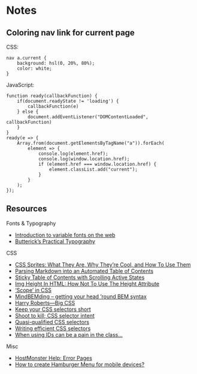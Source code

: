 # Notes

## Coloring nav link for current page

CSS:

```
nav a.current {
    background: hsl(0, 20%, 80%);
    color: white;
}
```

JavaScript:

```
function ready(callbackFunction) {
    if(document.readyState != 'loading') {
        callbackFunction(e)
    } else {
        document.addEventListener("DOMContentLoaded", callbackFunction)
    }
}
ready(e => {
    Array.from(document.getElementsByTagName("a")).forEach(
        element => {
            console.log(element.href);
            console.log(window.location.href);
            if (element.href === window.location.href) {
                element.classList.add("current");
            }
        }
    );
});
```

## Resources

Fonts & Typography

- [Introduction to variable fonts on the web](https://web.dev/variable-fonts/)
- [Butterick’s Practical Typography](https://practicaltypography.com/)

CSS

- [CSS Sprites: What They Are, Why They’re Cool, and How To Use Them](https://css-tricks.com/css-sprites/)
- [Parsing Markdown into an Automated Table of Contents](https://css-tricks.com/parsing-markdown-into-an-automated-table-of-contents/)
- [Sticky Table of Contents with Scrolling Active States](https://css-tricks.com/sticky-table-of-contents-with-scrolling-active-states/)
- [Img Height In HTML: How Not To Use The Height Attribute](https://html.com/attributes/img-height/)
- [‘Scope’ in CSS](https://csswizardry.com/2013/05/scope-in-css/)
- [MindBEMding – getting your head ’round BEM syntax](https://csswizardry.com/2013/01/mindbemding-getting-your-head-round-bem-syntax/)
- [Harry Roberts—Big CSS](https://www.youtube.com/watch?v=R-BX4N8egEc)
- [Keep your CSS selectors short](https://csswizardry.com/2012/05/keep-your-css-selectors-short/)
- [Shoot to kill; CSS selector intent](https://csswizardry.com/2012/07/shoot-to-kill-css-selector-intent/)
- [Quasi-qualified CSS selectors](https://csswizardry.com/2012/07/quasi-qualified-css-selectors/)
- [Writing efficient CSS selectors](https://csswizardry.com/2011/09/writing-efficient-css-selectors/)
- [When using IDs can be a pain in the class...](https://csswizardry.com/2011/09/when-using-ids-can-be-a-pain-in-the-class/)

Misc 

- [HostMonster Help: Error Pages](https://my.hostmonster.com/cgi/help/408)
- [How to create Hamburger Menu for mobile devices?](https://www.geeksforgeeks.org/how-to-create-hamburger-menu-for-mobile-devices/)
